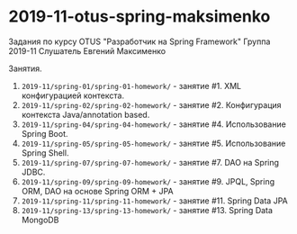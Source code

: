 # 2019-11-otus-spring-maksimenko
Задания по курсу OTUS "Разработчик на Spring Framework"
Группа 2019-11
Слушатель Евгений Максименко

Занятия.
1. ```2019-11/spring-01/spring-01-homework/``` - занятие #1. XML конфигурацией контекста.
2. ```2019-11/spring-02/spring-02-homework/``` - занятие #2. Конфигурация контекста Java/annotation based.
3. ```2019-11/spring-04/spring-04-homework/``` - занятие #4. Использование Spring Boot.
4. ```2019-11/spring-05/spring-05-homework/``` - занятие #5. Использование Spring Shell.
5. ```2019-11/spring-07/spring-07-homework/``` - занятие #7. DAO на Spring JDBC.
6. ```2019-11/spring-09/spring-09-homework/``` - занятие #9. JPQL, Spring ORM, DAO на основе Spring ORM + JPA
7. ```2019-11/spring-11/spring-11-homework/``` - занятие #11. Spring Data JPA
8. ```2019-11/spring-13/spring-13-homework/``` - занятие #13. Spring Data MongoDB
